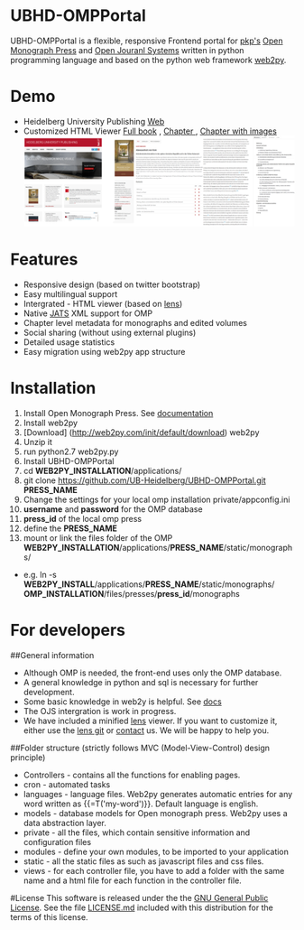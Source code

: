 # UBHD-OMPPortal
UBHD-OMPPortal is a flexible, responsive Frontend portal for [pkp's](https://pkp.sfu.ca/) [Open Monograph Press](https://pkp.sfu.ca/omp/) and [Open Jouranl Systems](https://pkp.sfu.ca/ojs/) written in python programming language and  based on the python web framework [web2py](http://www.web2py.com).

# Demo
- Heidelberg University Publishing  [Web](http://heiup.uni-heidelberg.de/)
- Customized HTML Viewer [Full book](http://heiup.uni-heidelberg.de/reader/index/43/heiUP_habenstein_abwesenheit_2015.xml) ,  [Chapter ](http://heiup.uni-heidelberg.de/reader/index/43/43-69-209-1-10-20150717.xml) ,  [Chapter with images](http://heiup.uni-heidelberg.de/reader/index/43/43-69-220-1-10-20150723.xml#figures)
![alt tag](static/images/UBHD-OMPPortal.png)

# Features
- Responsive design (based on twitter bootstrap)
- Easy multilingual support
- Intergrated - HTML viewer (based on [lens](https://github.com/elifesciences/lens/))
- Native [JATS](http://jats.nlm.nih.gov/) XML support for OMP
- Chapter level metadata for monographs and edited volumes
- Social sharing  (without using external plugins)
- Detailed usage statistics
- Easy migration using web2py app structure

# Installation
1. Install Open Monograph Press. See [documentation](http://pkp.sfu.ca/omp/README)
2. Install web2py
 1. [Download] (http://web2py.com/init/default/download) web2py
 2. Unzip it
 3. run python2.7 web2py.py
3. Install UBHD-OMPPortal
 1. cd  **WEB2PY_INSTALLATION**/applications/
 2. git clone https://github.com/UB-Heidelberg/UBHD-OMPPortal.git **PRESS_NAME**
 3. Change the settings for your local omp installation private/appconfig.ini
   1. **username** and **password** for the OMP database
   2. **press_id** of the local omp press
   3. define the **PRESS_NAME**
 4. mount or link the files folder of the OMP  **WEB2PY_INSTALLATION**/applications/**PRESS_NAME**/static/monographs/
   - e.g. ln -s **WEB2PY_INSTALL**/applications/**PRESS_NAME**/static/monographs/ **OMP_INSTALLATION**/files/presses/**press_id**/monographs



# For developers

##General information
- Although OMP is needed, the front-end uses only the OMP database.
- A general knowledge in python  and sql is necessary for further development.
- Some  basic knowledge in web2y is helpful. See [docs]()
- The OJS intergration is work in progress.
- We have included a minified [lens](https://github.com/elifesciences/lens/) viewer. If you want to customize it, either use the [lens git](https://github.com/elifesciences/lens/)  or  [contact](mailto:dulip.withanage@gmail.com) us. We will be happy to help you.


##Folder structure (strictly follows MVC (Model-View-Control) design principle)
- Controllers - contains all the functions for  enabling pages.
- cron - automated tasks
- languages -  language files. Web2py generates automatic entries for any word written as {{=T('my-word')}}. Default language is english.
- models - database models for Open monograph press. Web2py uses a  data abstraction layer.
- private - all the files, which contain sensitive information and configuration files
- modules - define your own modules, to be imported to your application
- static - all the static files as such as javascript files and css files.
- views - for each controller file, you have to  add a folder  with the same name and a html file for each function in the controller file.






#License
This software is released under the the [GNU General Public License](LICENSE.md).
See the file [LICENSE.md](LICENSE.md) included with this distribution for the terms of this license.











